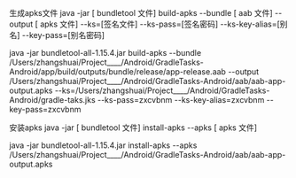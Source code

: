 生成apks文件
java -jar [ bundletool 文件] build-apks --bundle [ aab 文件] --output [ apks 文件] --ks=[签名文件] --ks-pass=[签名密码] --ks-key-alias=[别名] --key-pass=[别名密码]


java -jar bundletool-all-1.15.4.jar build-apks --bundle /Users/zhangshuai/Project____/Android/GradleTasks-Android/app/build/outputs/bundle/release/app-release.aab --output /Users/zhangshuai/Project____/Android/GradleTasks-Android/aab/aab-app-output.apks --ks=/Users/zhangshuai/Project____/Android/GradleTasks-Android/gradle-taks.jks --ks-pass=zxcvbnm --ks-key-alias=zxcvbnm --key-pass=zxcvbnm

安装apks
java -jar [ bundletool 文件] install-apks --apks [ apks 文件]

java -jar bundletool-all-1.15.4.jar install-apks --apks /Users/zhangshuai/Project____/Android/GradleTasks-Android/aab/aab-app-output.apks
